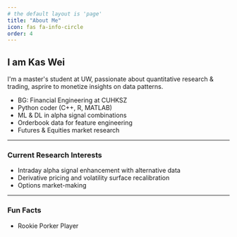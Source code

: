 ```yaml
---
# the default layout is 'page'
title: "About Me"
icon: fas fa-info-circle
order: 4
---
```



## I am Kas Wei

I'm a master's student at UW, passionate about quantitative research & trading, asprire to monetize insights on data patterns.

- BG: Financial Engineering at CUHKSZ
- Python coder (C++, R, MATLAB)
- ML & DL in alpha signal combinations
- Orderbook data for feature engineering
- Futures & Equities market research 

---

### Current Research Interests

- Intraday alpha signal enhancement with alternative data
- Derivative pricing and volatility surface recalibration
- Options market-making

---

### Fun Facts

- Rookie Porker Player
